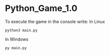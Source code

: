 # Python_Game_1.0
To execute the game in the console write: 
In Linux
``` console
python3 main.py
```
In Windows
``` console
py main.py
```